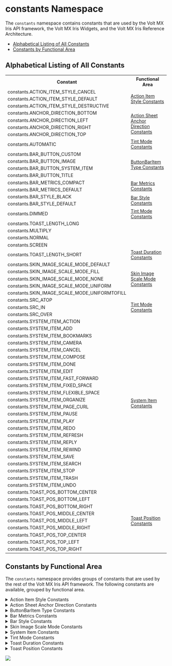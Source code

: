 
constants Namespace
===================

The `constants` namespace contains constants that are used by the Volt MX Iris API framework, the Volt MX Iris Widgets, and the Volt MX Iris Reference Architecture.

*   [Alphabetical Listing of All Constants](#alphabetical-listing-of-all-constants)
*   [Constants by Functional Area](#constants-by-functional-area)

Alphabetical Listing of All Constants
-------------------------------------

<!-- | Constant | Functional Area |
| --- | --- |
| constants.ACTION\_ITEM\_STYLE\_CANCEL | [Action Item Style Constants](#ActionItemStyles) |
| constants.ACTION\_ITEM\_STYLE\_DEFAULT | [Action Item Style Constants](#ActionItemStyles) |
| constants.ACTION\_ITEM\_STYLE\_DESTRUCTIVE | [Action Item Style Constants](#ActionItemStyles) |
| constants.ANCHOR\_DIRECTION\_BOTTOM | [Action Sheet Anchor Direction Constants](#ActionSheetAnchorDirection) |
| constants.ANCHOR\_DIRECTION\_LEFT | [Action Sheet Anchor Direction Constants](#ActionSheetAnchorDirection) |
| constants.ANCHOR\_DIRECTION\_RIGHT | [Action Sheet Anchor Direction Constants](#ActionSheetAnchorDirection) |
| constants.ANCHOR\_DIRECTION\_TOP | [Action Sheet Anchor Direction Constants](#ActionSheetAnchorDirection) |
| constants.AUTOMATIC | [Tint Mode Constants](#TintMode) |
| constants.BAR\_BUTTON\_CUSTOM | [ButtonBarItem Type Constants](#ButtonBarItemType) |
| constants.BAR\_BUTTON\_IMAGE | [ButtonBarItem Type Constants](#ButtonBarItemType) |
| constants.BAR\_BUTTON\_SYSTEM\_ITEM | [ButtonBarItem Type Constants](#ButtonBarItemType) |
| constants.BAR\_BUTTON\_TITLE | [ButtonBarItem Type Constants](#ButtonBarItemType) |
| constants.BAR\_ITEM\_STYLE\_DONE | [Bar Item Style Constants](#BarItemStyle) |
| constants.BAR\_ITEM\_STYLE\_PLAIN | [Bar Item Style Constants](#BarItemStyle) |
| constants.BAR\_METRICS\_COMPACT | [Bar Metrics Constants](#BarMetricsConstants) |
| constants.BAR\_METRICS\_DEFAULT | [Bar Metrics Constants](#BarMetricsConstants) |
| constants.BAR\_STYLE\_BLACK | [Bar Style Constants](#BarStyleConstants) |
| constants.BAR\_STYLE\_DEFAULT | [Bar Style Constants](#BarStyleConstants) |
| constants.BLUR\_EFFECT\_DARK | [Blur Effect Constants](#BLUREFFECT) |
| constants.BLUR\_EFFECT\_EXTRALIGHT | [Blur Effect Constants](#BLUREFFECT) |
| constants.BLUR\_EFFECT\_LIGHT | [Blur Effect Constants](#BLUREFFECT) |
| constants.BLUR\_EFFECT\_NONE | [Blur Effect Constants](#BLUREFFECT) |
| constants.BLUR\_EFFECT\_PROMINENT | [Blur Effect Constants](#BLUREFFECT) |
| constants.BLUR\_EFFECT\_REGULAR | [Blur Effect Constants](#BLUREFFECT) |
| constants.BREAKPOINT\_MAX\_VALUE | [Breakpoint Constant](#Breakpoint_Constants) |
| constants.DIMMED | [Toast Position Constants](#ToastPosition) |
| constants.TOAST\_LENGTH\_LONG | [Toast Duration Constants](#ToastDuration) |
| constants.MULTIPLY | [Toast Position Constants](#ToastPosition) |
| constants.NORMAL | [Toast Position Constants](#ToastPosition) |
| constants.SCREEN | [Toast Position Constants](#ToastPosition) |
| constants.TOAST\_LENGTH\_SHORT | [Toast Duration Constants](#ToastDuration) |
| constants.SKIN\_IMAGE\_SCALE\_MODE\_DEFAULT | [Skin Image Scale Mode Constants](#SkinImageScaleMode) |
| constants.SKIN\_IMAGE\_SCALE\_MODE\_FILL | [Skin Image Scale Mode Constants](#SkinImageScaleMode) |
| constants.SKIN\_IMAGE\_SCALE\_MODE\_NONE | [Skin Image Scale Mode Constants](#SkinImageScaleMode) |
| constants.SKIN\_IMAGE\_SCALE\_MODE\_UNIFORM | [Skin Image Scale Mode Constants](#SkinImageScaleMode) |
| constants.SKIN\_IMAGE\_SCALE\_MODE\_UNIFORMTOFILL | [Skin Image Scale Mode Constants](#SkinImageScaleMode) |
| constants.SRC\_ATOP | [Toast Position Constants](#ToastPosition) |
| constants.SRC\_IN | [Toast Position Constants](#ToastPosition) |
| constants.SRC\_OVER | [Toast Position Constants](#ToastPosition) |
| constants.SYSTEM\_ITEM\_ACTION | [System Item Constants](#SystemItem) |
| constants.SYSTEM\_ITEM\_ADD | [System Item Constants](#SystemItem) |
| constants.SYSTEM\_ITEM\_BOOKMARKS | [System Item Constants](#SystemItem) |
| constants.SYSTEM\_ITEM\_CAMERA | [System Item Constants](#SystemItem) |
| constants.SYSTEM\_ITEM\_CANCEL | [System Item Constants](#SystemItem) |
| constants.SYSTEM\_ITEM\_COMPOSE | [System Item Constants](#SystemItem) |
| constants.SYSTEM\_ITEM\_DONE | [System Item Constants](#SystemItem) |
| constants.SYSTEM\_ITEM\_EDIT | [System Item Constants](#SystemItem) |
| constants.SYSTEM\_ITEM\_FAST\_FORWARD | [System Item Constants](#SystemItem) |
| constants.SYSTEM\_ITEM\_FIXED\_SPACE | [System Item Constants](#SystemItem) |
| constants.SYSTEM\_ITEM\_FLEXIBLE\_SPACE | [System Item Constants](#SystemItem) |
| constants.SYSTEM\_ITEM\_ORGANIZE | [System Item Constants](#SystemItem) |
| constants.SYSTEM\_ITEM\_PAGE\_CURL | [System Item Constants](#SystemItem) |
| constants.SYSTEM\_ITEM\_PAUSE | [System Item Constants](#SystemItem) |
| constants.SYSTEM\_ITEM\_PLAY | [System Item Constants](#SystemItem) |
| constants.SYSTEM\_ITEM\_REDO | [System Item Constants](#SystemItem) |
| constants.SYSTEM\_ITEM\_REFRESH | [System Item Constants](#SystemItem) |
| constants.SYSTEM\_ITEM\_REPLY | [System Item Constants](#SystemItem) |
| constants.SYSTEM\_ITEM\_REWIND | [System Item Constants](#SystemItem) |
| constants.SYSTEM\_ITEM\_SAVE | [System Item Constants](#SystemItem) |
| constants.SYSTEM\_ITEM\_SEARCH | [System Item Constants](#SystemItem) |
| constants.SYSTEM\_ITEM\_STOP | [System Item Constants](#SystemItem) |
| constants.SYSTEM\_ITEM\_TRASH | [System Item Constants](#SystemItem) |
| constants.SYSTEM\_ITEM\_UNDO | [System Item Constants](#SystemItem) |
| constants.TOAST\_POS\_BOTTOM\_CENTER | [Toast Position Constants](#ToastPosition) |
| constants.TOAST\_POS\_BOTTOM\_LEFT | [Toast Position Constants](#ToastPosition) |
| constants.TOAST\_POS\_BOTTOM\_RIGHT | [Toast Position Constants](#ToastPosition) |
| constants.TOAST\_POS\_MIDDLE\_CENTER | [Toast Position Constants](#ToastPosition) |
| constants.TOAST\_POS\_MIDDLE\_LEFT | [Toast Position Constants](#ToastPosition) |
| constants.TOAST\_POS\_MIDDLE\_RIGHT | [Toast Position Constants](#ToastPosition) |
| constants.TOAST\_POS\_TOP\_CENTER | [Toast Position Constants](#ToastPosition) |
| constants.TOAST\_POS\_TOP\_LEFT | [Toast Position Constants](#ToastPosition) |
| constants.TOAST\_POS\_TOP\_RIGHT | [Toast Position Constants](#ToastPosition) | -->


<table>
<tr>
<th>Constant</th>
<th>Functional Area</th>
</tr>
<tr>
<td>constants.ACTION_ITEM_STYLE_CANCEL</td>
<td rowspan="3"><a href="#ActionItemStyles">Action Item Style Constants</a></td>
</tr>
<tr>
<td>constants.ACTION_ITEM_STYLE_DEFAULT</td>
</tr>
<tr>
<td>constants.ACTION_ITEM_STYLE_DESTRUCTIVE</td>
</tr>

<tr>
    <td>constants.ANCHOR_DIRECTION_BOTTOM</td>
    <td rowspan="4"><a href="#ActionSheetAnchorDirection">Action Sheet Anchor Direction Constants</a></td>
</tr>
<tr>
    <td>constants.ANCHOR_DIRECTION_LEFT</td>
</tr>
<tr>
    <td>constants.ANCHOR_DIRECTION_RIGHT</td>
</tr>
<tr>
    <td>constants.ANCHOR_DIRECTION_TOP</td>
</tr>

<tr>
    <td>constants.AUTOMATIC</td>
    <td><a href="#TintMode">Tint Mode Constants</a></td>
</tr>

<tr>
    <td>constants.BAR_BUTTON_CUSTOM</td>
    <td rowspan="4"><a href="#ButtonBarItemType">ButtonBarItem Type Constants</a></td>
</tr>
<tr>
    <td>constants.BAR_BUTTON_IMAGE</td>
</tr>
<tr>
    <td>constants.BAR_BUTTON_SYSTEM_ITEM</td>
</tr>
<tr>
    <td>constants.BAR_BUTTON_TITLE</td>
</tr>


<!-- <tr>
    <td>constants.BAR_ITEM_STYLE_DONE</td>
    <td rowspan="2"><a href="#BarStyleConstants">Bar Item Style Constants</a></td>
</tr>
<tr>
    <td>constants.BAR_ITEM_STYLE_PLAIN</td>
</tr> -->


<tr>
    <td>constants.BAR_METRICS_COMPACT</td>
    <td rowspan="2"><a href="#BarMetricsConstants">Bar Metrics Constants</a></td>
</tr>
<tr>
    <td>constants.BAR_METRICS_DEFAULT</td>
</tr>

<tr>
    <td>constants.BAR_STYLE_BLACK</td>
    <td rowspan="2"><a href="#BarStyleConstants">Bar Style Constants</a></td>
</tr>
<tr>
    <td>constants.BAR_STYLE_DEFAULT</td>
</tr>


<!-- <tr>
    <td>constants.BLUR_EFFECT_DARK</td>
    <td rowspan="6"><a href="#BLUREFFECT">Blur Effect Constants</a></td>
</tr>
<tr>
    <td>constants.BLUR_EFFECT_EXTRALIGHT</td>
</tr>
<tr>
    <td>constants.BLUR_EFFECT_LIGHT</td>
</tr>
<tr>
    <td>constants.BLUR_EFFECT_NONE</td>
</tr>
<tr>
    <td>constants.BLUR_EFFECT_PROMINENT</td>
</tr>
<tr>
    <td>constants.BLUR_EFFECT_REGULAR</td>
</tr> -->


<!-- <tr>
    <td>constants.BREAKPOINT_MAX_VALUE</td>
    <td rowspan="1"><a href="#Breakpoint_Constants">Breakpoint Constant</a></td>
</tr> -->


<tr>
    <td>constants.DIMMED</td>
    <td rowspan="1"><a href="#TintMode">Tint Mode Constants</a></td>
</tr>
<tr>
    <td>constants.TOAST_LENGTH_LONG</td>
</tr>
<tr>
    <td>constants.MULTIPLY</td>
</tr>
<tr>
    <td>constants.NORMAL</td>
</tr>
<tr>
    <td>constants.SCREEN</td>
</tr>
<tr>
    <td>constants.TOAST_LENGTH_SHORT</td>
    <td rowspan="1"><a href="#ToastDuration">Toast Duration Constants</a></td>
</tr>


<tr>
    <td>constants.SKIN_IMAGE_SCALE_MODE_DEFAULT</td>
    <td rowspan="5"><a href="#SkinImageScaleMode">Skin Image Scale Mode Constants</a></td>
</tr>
<tr>
    <td>constants.SKIN_IMAGE_SCALE_MODE_FILL</td>
</tr>
<tr>
    <td>constants.SKIN_IMAGE_SCALE_MODE_NONE</td>
</tr>
<tr>
    <td>constants.SKIN_IMAGE_SCALE_MODE_UNIFORM</td>
</tr>
<tr>
    <td>constants.SKIN_IMAGE_SCALE_MODE_UNIFORMTOFILL</td>
</tr>


<tr>
    <td>constants.SRC_ATOP</td>
    <td rowspan="3"><a href="#TintMode">Tint Mode Constants</a></td>
</tr>
<tr>
    <td>constants.SRC_IN</td>
</tr>
<tr>
    <td>constants.SRC_OVER</td>
</tr>


<tr>
    <td>constants.SYSTEM_ITEM_ACTION</td>
    <td rowspan="24"><a href="#SystemItem">System Item Constants</a></td>
</tr>
<tr>
    <td>constants.SYSTEM_ITEM_ADD</td>
</tr>
<tr>
    <td>constants.SYSTEM_ITEM_BOOKMARKS</td>
</tr>
<tr>
    <td>constants.SYSTEM_ITEM_CAMERA</td>
</tr>
<tr>
    <td>constants.SYSTEM_ITEM_CANCEL</td>
</tr>
<tr>
    <td>constants.SYSTEM_ITEM_COMPOSE</td>
</tr>
<tr>
    <td>constants.SYSTEM_ITEM_DONE</td>
</tr>
<tr>
    <td>constants.SYSTEM_ITEM_EDIT</td>
</tr>
<tr>
    <td>constants.SYSTEM_ITEM_FAST_FORWARD</td>
</tr>
<tr>
    <td>constants.SYSTEM_ITEM_FIXED_SPACE</td>
</tr>
<tr>
    <td>constants.SYSTEM_ITEM_FLEXIBLE_SPACE</td>
</tr>
<tr>
    <td>constants.SYSTEM_ITEM_ORGANIZE</td>
</tr>
<tr>
    <td>constants.SYSTEM_ITEM_PAGE_CURL</td>
</tr>
<tr>
    <td>constants.SYSTEM_ITEM_PAUSE</td>
</tr>
<tr>
    <td>constants.SYSTEM_ITEM_PLAY</td>
</tr>
<tr>
    <td>constants.SYSTEM_ITEM_REDO</td>
</tr>
<tr>
    <td>constants.SYSTEM_ITEM_REFRESH</td>
</tr>
<tr>
    <td>constants.SYSTEM_ITEM_REPLY</td>
</tr>
<tr>
    <td>constants.SYSTEM_ITEM_REWIND</td>
</tr>
<tr>
    <td>constants.SYSTEM_ITEM_SAVE</td>
</tr>
<tr>
    <td>constants.SYSTEM_ITEM_SEARCH</td>
</tr>
<tr>
    <td>constants.SYSTEM_ITEM_STOP</td>
</tr>
<tr>
    <td>constants.SYSTEM_ITEM_TRASH</td>
</tr>
<tr>
    <td>constants.SYSTEM_ITEM_UNDO</td>
</tr>

<tr>
    <td>constants.TOAST_POS_BOTTOM_CENTER</td>
    <td rowspan="9"><a href="#ToastPosition">Toast Position Constants</a></td>
</tr>
<tr>
    <td>constants.TOAST_POS_BOTTOM_LEFT</td>
</tr>
<tr>
    <td>constants.TOAST_POS_BOTTOM_RIGHT</td>
</tr>
<tr>
    <td>constants.TOAST_POS_MIDDLE_CENTER</td>
</tr>
<tr>
    <td>constants.TOAST_POS_MIDDLE_LEFT</td>
</tr>
<tr>
    <td>constants.TOAST_POS_MIDDLE_RIGHT</td>
</tr>
<tr>
    <td>constants.TOAST_POS_TOP_CENTER</td>
</tr>
<tr>
    <td>constants.TOAST_POS_TOP_LEFT</td>
</tr>
<tr>
    <td>constants.TOAST_POS_TOP_RIGHT</td>
</tr>




</table>




<h2 id="constants-by-functional-area">Constants by Functional Area</h2>

The `constants` namespace provides groups of constants that are used by the rest of the Volt MX Iris API framework. The following constants are available, grouped by functional area.


<details close markdown="block"><summary id="ActionItemStyles">Action Item Style Constants</summary> 

* * *

The constants in this group select the style of an [action item](voltmx.ui_functions.md#ActionItem), which is used in an [Action Sheet](actionsheet_object.md).

| Constant | Description |
| --- | --- |
| constants.ACTION\_ITEM\_STYLE\_CANCEL | Specifies that the action item is a **Cancel** button. |
| constants.ACTION\_ITEM\_STYLE\_DEFAULT | The default action item style for the device. |
| constants.ACTION\_ITEM\_STYLE\_DESTRUCTIVE | Specifies that the Action Sheet changes data. |

* * *

</details>
<details close markdown="block"><summary id="ActionSheetAnchorDirection">Action Sheet Anchor Direction Constants</summary> 

* * *

These constants specify the [anchor direction](actionsheet_object_methods.md#setAnchorConfiguration) that is used to attach an Action Sheet to a widget on an iPad.

| Constant | Description |
| --- | --- |
| constants.ANCHOR\_DIRECTION\_BOTTOM | The Action Sheet attaches to the bottom of the widget. |
| constants.ANCHOR\_DIRECTION\_LEFT | The Action Sheet attaches to the left side of the widget. |
| constants.ANCHOR\_DIRECTION\_RIGHT | The Action Sheet attaches to the right side of the widget. |
| constants.ANCHOR\_DIRECTION\_TOP | The Action Sheet attaches to the top of the widget. |

* * *

</details>
<details close markdown="block"><summary id="ButtonBarItemType">ButtonBarItem Type Constants</summary> 

* * *

### Specifies the type of the `ButtonBarItem` to create.

| Constant | Description |
| --- | --- |
| constants.BAR\_BUTTON\_CUSTOM | Create a custom `ButtonBarItem.` |
| constants.BAR\_BUTTON\_IMAGE | Create a button with a bitmapped image. |
| constants.BAR\_BUTTON\_SYSTEM\_ITEM | Create a button with a system icon. |
| constants.BAR\_BUTTON\_TITLE | Create a button with a title. |

### Remarks

These constants are passed to the `ButtonBarItem` constructor to tell it what type of `ButtonBarItem` to create.

### Example

```

var item = new voltmx.ui.BarButtonItem(
    {type:constants.BAR_BUTTON_IMAGE,   
    tintColor: hex color string,   
    style :constants.BAR_ITEM_STYLE_PLAIN,   
    enabled :true,   
    action : funtionObject,   
    metaData:{image:"imagename"}} );
```

* * *

</details>
<details close markdown="block"><summary id="BarMetricsConstants">Bar Metrics Constants</summary> 

* * *

### The constants in this group select the metrics for a Toolbar widget.

| Constant | Description |
| --- | --- |
| constants.BAR\_METRICS\_COMPACT | Use compact metrics. Supported in landscape orientation only. |
| constants.BAR\_METRICS\_DEFAULT | Use the default toolbar metrics for the hardware platform. Supported in all orientations. |

* * *

</details>
<details close markdown="block"><summary id="BarStyleConstants">Bar Style Constants</summary> 

* * *

### These constants specify the style of a Toolbar widget.

| Constant | Description |
| --- | --- |
| constants.BAR\_STYLE\_BLACK | Use a black toolbar. |
| constants.BAR\_STYLE\_DEFAULT | Use the default style for the hardware platform. |

* * *

</details>
<details close markdown="block"><summary id="SkinImageScaleMode">Skin Image Scale Mode Constants</summary> 

* * *

### The following constants set the skin image scaling mode.

| Constant | Description |
| --- | --- |
| constants.SKIN\_IMAGE\_SCALE\_MODE\_DEFAULT | Selects the default scaling mode. |
| constants.SKIN\_IMAGE\_SCALE\_MODE\_NONE | Uses no scaling. If the image is larger than the control, the widget expands to the size of the image, else, the image occupies its actual height within the control. Example: ![](resources/images/skinimagescale.png) |
| constants.SKIN\_IMAGE\_SCALE\_MODE\_FILL | Sets the image to scale to fill the size of the widget. Its aspect ratio is not preserved. Example: ![](resources/images/skinimagefill.png) |
| constants.SKIN\_IMAGE\_SCALE\_MODE\_UNIFORM | Selects uniform scaling for images. The image is scaled to fill the size of the widget while ensuring it’s aspect ratio is preserved. Example: ![](resources/images/skinpreserved_121x199.png) |
| constants.SKIN\_IMAGE\_SCALE\_MODE\_UNIFORMTOFILL | Sets the image to resize to fill the widget dimensions while preserving the native aspect ratio. If the aspect ratio of the widget differs from that of the image, the image is clipped to fit in the destination. Example: ![](resources/images/skinfitall.png) |

### Platform Availability

Available on only Windows.

* * *

</details>
<details close markdown="block"><summary id="SystemItem">System Item Constants</summary> 

* * *

Selects the type of `BarButtonItem` from one of the system-provided items.

| Constant | Description |
| --- | --- |
| constants.SYSTEM\_ITEM\_ACTION | The `BarButtonItem` is an Action button. |
| constants.SYSTEM\_ITEM\_ADD | The `BarButtonItem` is and Add button. |
| constants.SYSTEM\_ITEM\_BOOKMARKS | The `BarButtonItem` is a Bookmarks button. |
| constants.SYSTEM\_ITEM\_CAMERA | The `BarButtonItem` is a Camera. |
| constants.SYSTEM\_ITEM\_CANCEL | The `BarButtonItem` is a Cancel button. |
| constants.SYSTEM\_ITEM\_COMPOSE | The `BarButtonItem` is a Compose button. |
| constants.SYSTEM\_ITEM\_DONE | The `BarButtonItem` is a Done button. |
| constants.SYSTEM\_ITEM\_EDIT | The `BarButtonItem` is an Edit button. |
| constants.SYSTEM\_ITEM\_FAST\_FORWARD | The `BarButtonItem` is a Fast Forward. |
| constants.SYSTEM\_ITEM\_FIXED\_SPACE | The `BarButtonItem` is a fixed space. |
| constants.SYSTEM\_ITEM\_FLEXIBLE\_SPACE | The `BarButtonItem` is a flexible space. |
| constants.SYSTEM\_ITEM\_ORGANIZE | The `BarButtonItem` is an Organize button. |
| constants.SYSTEM\_ITEM\_PAGE\_CURL | The `BarButtonItem` is a Page Curl button. |
| constants.SYSTEM\_ITEM\_PAUSE | The `BarButtonItem` is a Pause button. |
| constants.SYSTEM\_ITEM\_PLAY | The `BarButtonItem` is a Play button. |
| constants.SYSTEM\_ITEM\_REDO | The `BarButtonItem` is a Redo button. |
| constants.SYSTEM\_ITEM\_REFRESH | The `BarButtonItem` is a Refresh button. |
| constants.SYSTEM\_ITEM\_REPLY | The `BarButtonItem` is a Reply button. |
| constants.SYSTEM\_ITEM\_REWIND | The `BarButtonItem` is is a Rewind button. |
| constants.SYSTEM\_ITEM\_SAVE | The `BarButtonItem` is a Save button. |
| constants.SYSTEM\_ITEM\_SEARCH | The `BarButtonItem` is a Search button. |
| constants.SYSTEM\_ITEM\_STOP | The `BarButtonItem` is a Stop button. |
| constants.SYSTEM\_ITEM\_TRASH | The `BarButtonItem` is a Trash button. |
| constants.SYSTEM\_ITEM\_UNDO | The `BarButtonItem` is an Undo button |

* * *

</details>
<details close markdown="block"><summary id="TintMode">Tint Mode Constants</summary> 

* * *

### The following constants select the tint mode for images.

  
| Constant | Description | Availability |
| --- | --- | --- |
| constants.AUTOMATIC | The tint mode is the same as the tint mode of the parent view. | iOS |
| constants.DIMMED | The tint color is a desaturated, dimmed version of the view's tint color. iOS only. | iOS |
| constants.MULTIPLY | The tint color is multiplied with the widget color. | Android, iOS |
| constants.NORMAL | The tine color is the unmodified tint color of the view. | iOS |
| constants.SCREEN | The tint color is calculated by adding the source and destination pixels, then subtracting the source pixels multiplied by the destination. | Android, iOS |
| constants.SRC\_ATOP | The tint color is calculated by discarding the source pixels that do not cover destination pixels. Draws remaining source pixels over destination pixels. | Android, iOS |
| constants.SRC\_IN | The tint color is calculated by keeping the source pixels that cover the destination pixels, and discarding the remaining source and destination pixels. | Android, iOS |
| constants.SRC\_OVER | Draws the source color over the destination color. This is the default mode if none is supplied. | Android, iOS, SPA |

### Remarks

The iOS-specific tint modes are available only for the Button and Image widgets. When a tint mode is assigned to a set of skins, only one tint mode is applied even if there are other tint modes applied to individual skins in the set.

### Platform Availability

Android, iOS, SPA

* * *

</details>
<details close markdown="block"><summary id="ToastDuration">Toast Duration Constants</summary> 

* * *

The following constants designate the length of time that [toasts](voltmx.ui_functions.md#Toast) are displayed on the screen.

| Constant | Description |
| --- | --- |
| constants.TOAST\_LENGTH\_LONG | The app displays the toast for a relatively long period of time. |
| constants.TOAST\_LENGTH\_SHORT | The app displays the toast for a relatively short period of time. |

### Remarks

These constants are defined only in relative terms. The exact length of time is determined by the underlying hardware platform.

* * *

</details>
<details close markdown="block"><summary id="ToastPosition">Toast Position Constants</summary> 

* * *

The constants in this group set the gravity point or anchor point of a toast.

| Constant | Description |
| --- | --- |
| TOAST\_POS\_BOTTOM\_CENTER | Specifies the toast should align at bottom center of the device screen. |
| TOAST\_POS\_BOTTOM\_LEFT | Specifies the toast should align at bottom left of the device screen. |
| TOAST\_POS\_BOTTOM\_RIGHT | Specifies the toast should align at bottom right of the device screen. |
| TOAST\_POS\_MIDDLE\_CENTER | Specifies the toast should align at center of the device screen. |
| TOAST\_POS\_MIDDLE\_LEFT | Specifies the toast should align at middle left of the device screen. |
| TOAST\_POS\_MIDDLE\_RIGHT | Specifies the toast should align at middle right of the device screen. |
| TOAST\_POS\_TOP\_CENTER | Specifies the toast should align at top center of the device screen. |
| TOAST\_POS\_TOP\_LEFT | Specifies the toast should align at top left corner of the device screen. |
| TOAST\_POS\_TOP\_RIGHT | Specifies the toast should align at top right of the device screen. |

* * *
</details>

![](resources/prettify/onload.png)
